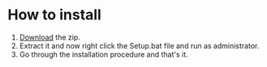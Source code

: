 # How to install
1. [Download](https://github.com/sudevn/GST/archive/master.zip) the zip.
1. Extract it and now right click the Setup.bat file and run as administrator.
1. Go through the installation procedure and that's it.
